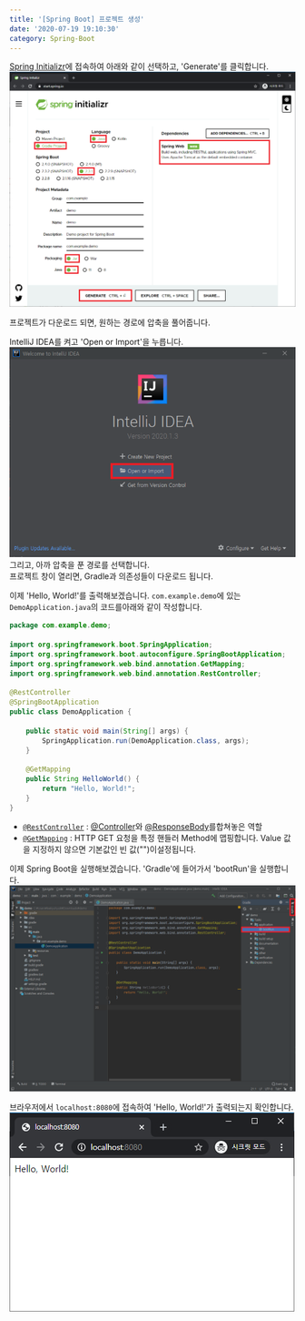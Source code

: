 ```yaml
---
title: '[Spring Boot] 프로젝트 생성'
date: '2020-07-19 19:10:30'
category: Spring-Boot
---
```


[Spring Initializr](https://start.spring.io/)에 접속하여 아래와 같이 선택하고, 'Generate'를 클릭합니다.  
![Spring Initializr](/assets/image/2020-07-19-Create-Spring-Project/2020-07-19-Create-Spring-Project_1.png)

프로젝트가 다운로드 되면, 원하는 경로에 압축을 풀어줍니다.

IntelliJ IDEA를 켜고 'Open or Import'을 누릅니다.  
![IntelliJ IDEA](/assets/image/2020-07-19-Create-Spring-Project/2020-07-19-Create-Spring-Project_2.png)  
그리고, 아까 압축을 푼 경로를 선택합니다.  
프로젝트 창이 열리면, Gradle과 의존성들이 다운로드 됩니다.

이제 'Hello, World!'를 출력해보겠습니다. `com.example.demo`에 있는 `DemoApplication.java`의 코드를아래와 같이 작성합니다.

```java
package com.example.demo;

import org.springframework.boot.SpringApplication;
import org.springframework.boot.autoconfigure.SpringBootApplication;
import org.springframework.web.bind.annotation.GetMapping;
import org.springframework.web.bind.annotation.RestController;

@RestController
@SpringBootApplication
public class DemoApplication {

	public static void main(String[] args) {
		SpringApplication.run(DemoApplication.class, args);
	}

	@GetMapping
	public String HelloWorld() {
		return "Hello, World!";
	}
}
```

- [`@RestController`](https://docs.spring.io/spring/docs/5.2.0.RELEASE/javadoc-api/org/springframework/web/bind/annotation/RestController.html) : [@Controller](https://docs.spring.io/spring/docs/5.2.0.RELEASE/javadoc-api/org/springframework/stereotype/Controller.html)와 [@ResponseBody](https://docs.spring.io/spring/docs/5.2.0.RELEASE/javadoc-api/org/springframework/web/bind/annotation/ResponseBody.html)를합쳐놓은 역할
- [`@GetMapping`](https://docs.spring.io/spring/docs/5.2.0.RELEASE/javadoc-api/org/springframework/web/bind/annotation/GetMapping.html) : HTTP GET 요청을 특정 핸들러 Method에 맵핑합니다. Value 값을 지정하지 않으면 기본값인 빈 값("")이설정됩니다.

이제 Spring Boot을 실행해보겠습니다. 'Gradle'에 들어가서 'bootRun'을 실행합니다.  
![Gradle bootRun](/assets/image/2020-07-19-Create-Spring-Project/2020-07-19-Create-Spring-Project_3.png)

브라우저에서 `localhost:8080`에 접속하여 'Hello, World!'가 출력되는지 확인합니다.  
![Hello, World!](/assets/image/2020-07-19-Create-Spring-Project/2020-07-19-Create-Spring-Project_4.png)
